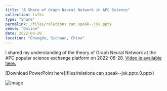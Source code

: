 ```yaml
---
title: "A Share of Graph Neural Network in APC Science"
collection: talks
type: "Share"
permalink: /files/relations can speak--jxk.pptx
venue: "Online"
date: 2022-08-28
location: "Chengdu, Sichuan, China"
---
```


I shared my understanding of the theory of Graph Neural Network at the APC popular science exchange platform on 2022-08-28. [Video is available here.](https://www.bilibili.com/video/BV1FG4y1k7bV/?spm_id_from=333.999.0.0)

[Download PowerPoint here](files/relations can speak--jxk.pptx.0.pptx)

![image](https://user-images.githubusercontent.com/3205641/224285908-0a37cc57-49cc-4a18-8346-7a162788fb30.png)

